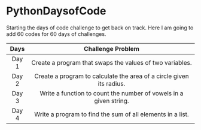 # PythonDaysofCode
Starting the days of code challenge to get back on track.
Here I am going to add 60 codes for 60 days of challenges.

Days| Challenge Problem
| :---: | :---:
Day 1  | Create a program that swaps the values of two variables.
Day 2  | Create a program to calculate the area of a circle given its radius.
Day 3  | Write a function to count the number of vowels in a given string.
Day 4  | Write a program to find the sum of all elements in a list.
